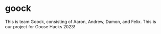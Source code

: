 # goock
This is team Goock, consisting of Aaron, Andrew, Damon, and Felix. This is our project for Goose Hacks 2023!
